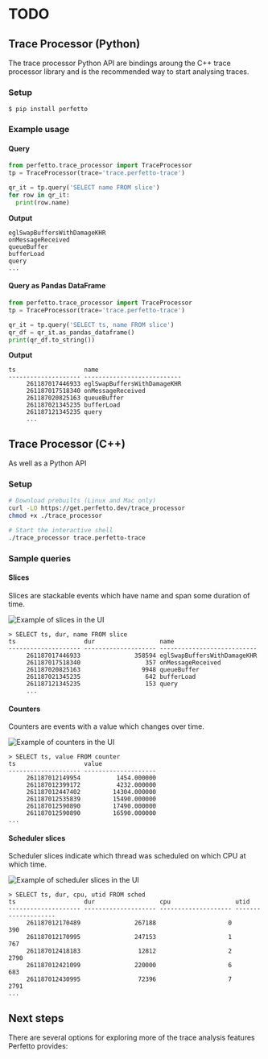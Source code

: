 # TODO

## Trace Processor (Python)

The trace processor Python API are bindings aroung the C++ trace processor
library and is the recommended way to start analysing traces.

### Setup

```
$ pip install perfetto
```

### Example usage

#### Query

```python
from perfetto.trace_processor import TraceProcessor
tp = TraceProcessor(trace='trace.perfetto-trace')

qr_it = tp.query('SELECT name FROM slice')
for row in qr_it:
  print(row.name)
```

**Output**

```
eglSwapBuffersWithDamageKHR
onMessageReceived
queueBuffer
bufferLoad
query
...
```

#### Query as Pandas DataFrame

```python
from perfetto.trace_processor import TraceProcessor
tp = TraceProcessor(trace='trace.perfetto-trace')

qr_it = tp.query('SELECT ts, name FROM slice')
qr_df = qr_it.as_pandas_dataframe()
print(qr_df.to_string())
```

**Output**

```
ts                   name
-------------------- ---------------------------
     261187017446933 eglSwapBuffersWithDamageKHR
     261187017518340 onMessageReceived
     261187020825163 queueBuffer
     261187021345235 bufferLoad
     261187121345235 query
     ...
```

## Trace Processor (C++)

As well as a Python API

### Setup

```bash
# Download prebuilts (Linux and Mac only)
curl -LO https://get.perfetto.dev/trace_processor
chmod +x ./trace_processor

# Start the interactive shell
./trace_processor trace.perfetto-trace
```

### Sample queries

#### Slices

Slices are stackable events which have name and span some duration of time.

![](/docs/images/slices.png 'Example of slices in the UI')

```
> SELECT ts, dur, name FROM slice
ts                   dur                  name
-------------------- -------------------- ---------------------------
     261187017446933               358594 eglSwapBuffersWithDamageKHR
     261187017518340                  357 onMessageReceived
     261187020825163                 9948 queueBuffer
     261187021345235                  642 bufferLoad
     261187121345235                  153 query
     ...
```

#### Counters

Counters are events with a value which changes over time.

![](/docs/images/counters.png 'Example of counters in the UI')

```
> SELECT ts, value FROM counter
ts                   value
-------------------- --------------------
     261187012149954          1454.000000
     261187012399172          4232.000000
     261187012447402         14304.000000
     261187012535839         15490.000000
     261187012590890         17490.000000
     261187012590890         16590.000000
...
```

#### Scheduler slices

Scheduler slices indicate which thread was scheduled on which CPU at which time.

![](/docs/images/sched-slices.png 'Example of scheduler slices in the UI')

```
> SELECT ts, dur, cpu, utid FROM sched
ts                   dur                  cpu                  utid
-------------------- -------------------- -------------------- --------------------
     261187012170489               267188                    0                  390
     261187012170995               247153                    1                  767
     261187012418183                12812                    2                 2790
     261187012421099               220000                    6                  683
     261187012430995                72396                    7                 2791
...
```

## Next steps

There are several options for exploring more of the trace analysis features
Perfetto provides:
<!-- 
- The [trace conversion quickstart](/docs/quickstart/traceconv.md) gives an
  overview on how to convert Perfetto traces to legacy formats to integrate with
  existing tooling.
- The [Trace Processor documentation](/docs/analysis/trace-processor.md) gives
  more information about how to work with trace processor including details on
  how to write queries and how tables in trace processor are organized.
- The [metrics documentation](/docs/analysis/metrics.md) gives a more in-depth
  look into metrics including a short walkthrough on how to build an
  experimental metric from scratch.
- The [SQL table reference](/docs/analysis/sql-tables.autogen) gives a
  comprehensive guide to the all the available tables in trace processor.
- The [common tasks](/docs/contributing/common-tasks.md) page gives a list of
  steps on how new metrics can be added to the trace processor. -->
